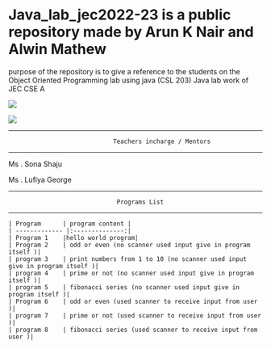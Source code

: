 # Java_lab_jec2022-23 is a public repository made by Arun K Nair and Alwin Mathew 
purpose of the repository is to give a reference to the students on the Object Oriented Programming lab using java (CSL 203)
Java lab work of JEC CSE A 


[![](https://img.shields.io/badge/Programs%20by-Arun%20K%20Nair-orange)](mailto:arunknair.cse21@jecc.ac.in)


[![](https://img.shields.io/badge/Programs%20by-Alwin%20Mathew-white)](mailto:alwinmathew.cse21@jecc.ac.in)
       
       
 ----------------------------------------------------------------------------------------------------------------------         
                                 Teachers incharge / Mentors 
-----------------------------------------------------------------------------------------------------------------------
Ms . Sona Shaju

Ms . Lufiya George

_________________________________________________________________________________________________________________________
                                  Programs List
---------------------------------------------------------------------------------------------------------------------
    | Program      | program content |
    | ------------- |:--------------:|
    | Program 1    |hello world program|
    | Program 2    | odd or even (no scanner used input give in program itself )|
    | program 3    | print numbers from 1 to 10 (no scanner used input give in program itself )|
    | program 4    | prime or not (no scanner used input give in program itself )|
    | program 5    | fibonacci series (no scanner used input give in program itself )|
    | Program 6    | odd or even (used scanner to receive input from user )|
    | program 7    | prime or not (used scanner to receive input from user )|
    | program 8    | fibonacci series (used scanner to receive input from user )|
     
     
